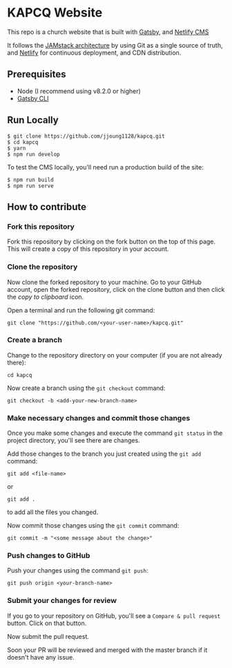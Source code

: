 # KAPCQ Website

This repo is a church website that is built with [Gatsby](https://www.gatsbyjs.org/), and [Netlify CMS](https://www.netlifycms.org)

It follows the [JAMstack architecture](https://jamstack.org) by using Git as a single source of truth, and [Netlify](https://www.netlify.com) for continuous deployment, and CDN distribution.

## Prerequisites

- Node (I recommend using v8.2.0 or higher)
- [Gatsby CLI](https://www.gatsbyjs.org/docs/)

## Run Locally
```
$ git clone https://github.com/jjoung1128/kapcq.git
$ cd kapcq
$ yarn
$ npm run develop
```
To test the CMS locally, you'll need run a production build of the site:
```
$ npm run build
$ npm run serve
```

## How to contribute

### Fork this repository

Fork this repository by clicking on the fork button on the top of this page.
This will create a copy of this repository in your account.

### Clone the repository

Now clone the forked repository to your machine. Go to your GitHub account, open the forked repository, click on the clone button and then click the *copy to clipboard* icon.

Open a terminal and run the following git command:

```
git clone "https://github.com/<your-user-name>/kapcq.git"
```

### Create a branch

Change to the repository directory on your computer (if you are not already there):

```
cd kapcq
```
Now create a branch using the `git checkout` command:
```
git checkout -b <add-your-new-branch-name>
```

### Make necessary changes and commit those changes

Once you make some changes and execute the command `git status` in the project directory, you'll see there are changes.

Add those changes to the branch you just created using the `git add` command:

```
git add <file-name> 
```
or
```
git add .
```
to add all the files you changed.

Now commit those changes using the `git commit` command:
```
git commit -m "<some message about the change>"
```

### Push changes to GitHub

Push your changes using the command `git push`:
```
git push origin <your-branch-name>
```

### Submit your changes for review

If you go to your repository on GitHub, you'll see a  `Compare & pull request` button. Click on that button.

Now submit the pull request.

Soon your PR will be reviewed and merged with the master branch if it doesn't have any issue.